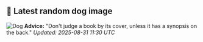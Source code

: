 ## 🐶 Latest random dog image
![Dog](https://images.dog.ceo/breeds/puggle/IMG_192117.jpg)
**Advice:** "Don't judge a book by its cover, unless it has a synopsis on the back."
*Updated: 2025-08-31 11:30 UTC*

